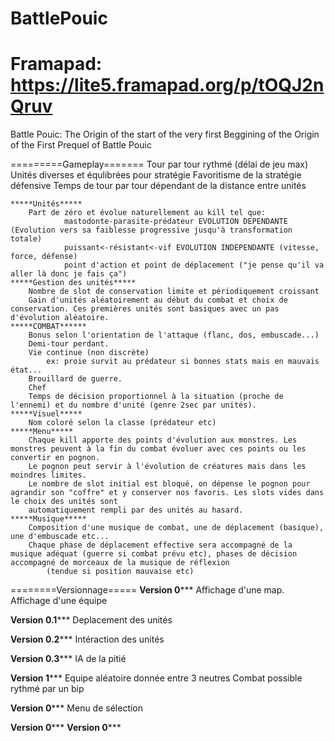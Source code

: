 BattlePouic 
===========
Framapad: https://lite5.framapad.org/p/tOQJ2nQruv
===========
Battle Pouic: The Origin of the start of the very first Beggining of the Origin of the First Prequel of Battle Pouic

=========Gameplay=======
	Tour par tour rythmé (délai de jeu max)
	Unités diverses et équlibrées pour stratégie
	Favoritisme de la stratégie défensive
	Temps de tour par tour dépendant de la distance entre unités
	
	
	*****Unités*****
		Part de zéro et évolue naturellement au kill tel que:
				mastodonte-parasite-prédateur EVOLUTION DEPENDANTE (Evolution vers sa faiblesse progressive jusqu'à transformation totale)
				puissant<-résistant<-vif EVOLUTION INDEPENDANTE (vitesse, force, défense)
				point d'action et point de déplacement ("je pense qu'il va aller là donc je fais ça")
	*****Gestion des unités*****
		Nombre de slot de conservation limite et périodiquement croissant
		Gain d'unités aléatoirement au début du combat et choix de conservation. Ces premières unités sont basiques avec un pas d'évolution aléatoire.
	*****COMBAT******
		Bonus selon l'orientation de l'attaque (flanc, dos, embuscade...)
		Demi-tour perdant.
		Vie continue (non discrète) 	
			ex: proie survit au prédateur si bonnes stats mais en mauvais état...
		Brouillard de guerre.
		Chef
		Temps de décision proportionnel à la situation (proche de l'ennemi) et du nombre d'unité (genre 2sec par unités).
	*****Visuel*****
		Nom coloré selon la classe (prédateur etc) 
	*****Menu*****
		Chaque kill apporte des points d'évolution aux monstres. Les monstres peuvent à la fin du combat évoluer avec ces points ou les convertir en pognon.
		Le pognon peut servir à l'évolution de créatures mais dans les moindres limites. 
		Le nombre de slot initial est bloqué, on dépense le pognon pour agrandir son "coffre" et y conserver nos favoris. Les slots vides dans le choix des unités sont 
		automatiquement rempli par des unités au hasard.
	*****Musique*****
		Composition d'une musique de combat, une de déplacement (basique), une d'embuscade etc...
		Chaque phase de déplacement effective sera accompagné de la musique adéquat (guerre si combat prévu etc), phases de décision accompagné de morceaux de la musique de réflexion  
			(tendue si position mauvaise etc)
		
		
========Versionnage=====
****Version 0*******
	Affichage d'une map.
	Affichage d'une équipe
	
****Version 0.1*******
	Deplacement des unités	
	
****Version 0.2*******
	Intéraction des unités
	
****Version 0.3*******
	IA de la pitié
	
****Version 1*******
	Equipe aléatoire donnée entre 3 neutres
	Combat possible rythmé par un bip
	
****Version 0*******
	Menu de sélection
	
****Version 0*******
****Version 0*******

